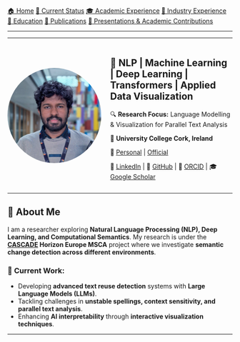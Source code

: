 [🏠 Home](index.md) [📌 Current Status](current_status.md) [🎓 Academic Experience](academic_experience.md) [💼 Industry Experience](industry_experience.md)  
[📘 Education](education.md) [📄 Publications](publications.md) [📢 Presentations & Academic Contributions](Presentations_Contributions.md)

---

---

<div style="display: flex; align-items: center; gap: 20px;">
    <img src="assets/img/headshot.jpg" alt="Rasika Edirisinghe" width="210" style="border-radius: 50%;">
    <div>
        <h2>🚀 NLP | Machine Learning | Deep Learning | Transformers | Applied Data Visualization</h2>
        <p>🔍 <strong>Research Focus:</strong> Language Modelling & Visualization for Parallel Text Analysis</p>
        <p>📍 <strong>University College Cork, Ireland</strong></p>
        <p>📧 <a href="mailto:rasikahendrix@gmail.com">Personal</a> | <a href="mailto:rasika.edirisinghe@ucc.ie">Official</a></p>
        <p>
            🔗 <a href="https://www.linkedin.com/in/rasika-chamara/">LinkedIn</a> | 
            📂 <a href="https://github.com/mrHendrixSL/">GitHub</a> | 
            📖 <a href="https://orcid.org/0009-0008-4673-0259">ORCID</a> | 
            🎓 <a href="https://scholar.google.com/citations?user=o_7ZjgMAAAAJ&hl=en">Google Scholar</a>
        </p>
    </div>
</div>

---

## 🔬 **About Me**  
I am a researcher exploring **Natural Language Processing (NLP), Deep Learning, and Computational Semantics**. My research is under the **[CASCADE](https://www.horizoncascade.net/) Horizon Europe MSCA** project where we investigate **semantic change detection across different environments**.  

### 📌 **Current Work:**
- Developing **advanced text reuse detection** systems with **Large Language Models (LLMs)**.
- Tackling challenges in **unstable spellings, context sensitivity, and parallel text analysis**.
- Enhancing **AI interpretability** through **interactive visualization techniques**.



---

